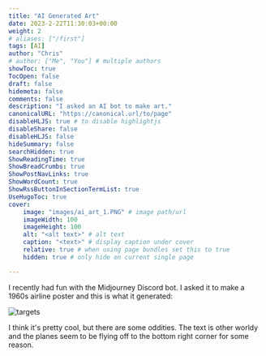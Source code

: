 ```yaml
---
title: "AI Generated Art"
date: 2023-2-22T11:30:03+00:00
weight: 2
# aliases: ["/first"]
tags: [AI]
author: "Chris"
# author: ["Me", "You"] # multiple authors
showToc: true
TocOpen: false
draft: false
hidemeta: false
comments: false
description: "I asked an AI bot to make art."
canonicalURL: "https://canonical.url/to/page"
disableHLJS: true # to disable highlightjs
disableShare: false
disableHLJS: false
hideSummary: false
searchHidden: true
ShowReadingTime: true
ShowBreadCrumbs: true
ShowPostNavLinks: true
ShowWordCount: true
ShowRssButtonInSectionTermList: true
UseHugoToc: true
cover:
    image: "images/ai_art_1.PNG" # image path/url
    imageWidth: 100
    imageHeight: 100
    alt: "<alt text>" # alt text
    caption: "<text>" # display caption under cover
    relative: true # when using page bundles set this to true
    hidden: true # only hide on current single page

---
```


I recently had fun with the Midjourney Discord bot. I asked it to make a 1960s airline poster and this is what it generated:

![targets](../../images/ai_art_0.PNG)

I think it's pretty cool, but there are some oddities. The text is other worldy and the planes seem to be flying off to the bottom right corner for some reason.  